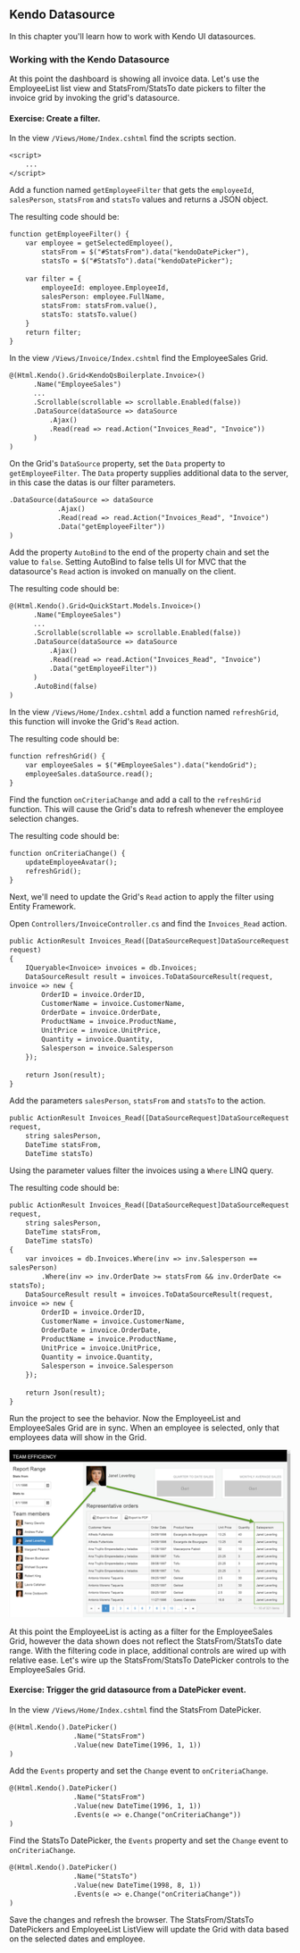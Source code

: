 ## Kendo Datasource

In this chapter you'll learn how to work with Kendo UI datasources.

### Working with the Kendo Datasource

At this point the dashboard is showing all invoice data. Let's use the EmployeeList list view and StatsFrom/StatsTo date pickers to filter the invoice grid by invoking the grid's datasource. 

<h4 class="exercise-start">
    <b>Exercise</b>: Create a filter.
</h4>

In the view `/Views/Home/Index.cshtml` find the scripts section.

	<script>
		...
    </script>
	
Add a function named `getEmployeeFilter` that gets the `employeeId`, `salesPerson`, `statsFrom` and `statsTo` values and returns a JSON object. 

The resulting code should be:

    function getEmployeeFilter() {
        var employee = getSelectedEmployee(),
            statsFrom = $("#StatsFrom").data("kendoDatePicker"),
            statsTo = $("#StatsTo").data("kendoDatePicker");

        var filter = {
            employeeId: employee.EmployeeId,
            salesPerson: employee.FullName,
            statsFrom: statsFrom.value(),
            statsTo: statsTo.value()
        }
        return filter;
    }

In the view `/Views/Invoice/Index.cshtml` find the EmployeeSales Grid.    
	
	@(Html.Kendo().Grid<KendoQsBoilerplate.Invoice>()
	      .Name("EmployeeSales")
		  ...
	      .Scrollable(scrollable => scrollable.Enabled(false))
	      .DataSource(dataSource => dataSource
	          .Ajax()
	          .Read(read => read.Action("Invoices_Read", "Invoice"))
	      )
	)

On the Grid's `DataSource` property, set the `Data` property to `getEmployeeFilter`. The `Data` property supplies additional data to the server, in this case the datas is our filter parameters.

    .DataSource(dataSource => dataSource
                .Ajax()
                .Read(read => read.Action("Invoices_Read", "Invoice")
                .Data("getEmployeeFilter"))
    )

Add the property `AutoBind` to the end of the property chain and set the value to `false`. Setting AutoBind to false tells UI for MVC that the datasource's `Read` action is invoked on manually on the client.

The resulting code should be:

	@(Html.Kendo().Grid<QuickStart.Models.Invoice>()
	      .Name("EmployeeSales")
	      ...
	      .Scrollable(scrollable => scrollable.Enabled(false))
	      .DataSource(dataSource => dataSource
	          .Ajax()
	          .Read(read => read.Action("Invoices_Read", "Invoice")
	          .Data("getEmployeeFilter"))
	      )
		  .AutoBind(false)
	)
    
In the view `/Views/Home/Index.cshtml` add a function named `refreshGrid`, this function will invoke the Grid's `Read` action.

The resulting code should be:

	function refreshGrid() {
        var employeeSales = $("#EmployeeSales").data("kendoGrid");
        employeeSales.dataSource.read();
    }

Find the function `onCriteriaChange` and add a call to the `refreshGrid` function. This will cause the Grid's data to refresh whenever the employee selection changes.

The resulting code should be:

	function onCriteriaChange() {
        updateEmployeeAvatar();
        refreshGrid();
	}

Next, we'll need to update the Grid's `Read` action to apply the filter using Entity Framework.

Open `Controllers/InvoiceController.cs` and find the `Invoices_Read` action.

    public ActionResult Invoices_Read([DataSourceRequest]DataSourceRequest request)
    {
        IQueryable<Invoice> invoices = db.Invoices;
        DataSourceResult result = invoices.ToDataSourceResult(request, invoice => new {
            OrderID = invoice.OrderID,
            CustomerName = invoice.CustomerName,
            OrderDate = invoice.OrderDate,
            ProductName = invoice.ProductName,
            UnitPrice = invoice.UnitPrice,
            Quantity = invoice.Quantity,
            Salesperson = invoice.Salesperson
        });

        return Json(result);
    }

Add the parameters `salesPerson`, `statsFrom` and `statsTo` to the action.

    public ActionResult Invoices_Read([DataSourceRequest]DataSourceRequest request,
        string salesPerson,
        DateTime statsFrom, 
        DateTime statsTo)

Using the parameter values filter the invoices using a `Where` LINQ query.
  
The resulting code should be:

    public ActionResult Invoices_Read([DataSourceRequest]DataSourceRequest request,
        string salesPerson,
        DateTime statsFrom, 
        DateTime statsTo)
    {
        var invoices = db.Invoices.Where(inv => inv.Salesperson == salesPerson)
            .Where(inv => inv.OrderDate >= statsFrom && inv.OrderDate <= statsTo);
        DataSourceResult result = invoices.ToDataSourceResult(request, invoice => new {
            OrderID = invoice.OrderID,
            CustomerName = invoice.CustomerName,
            OrderDate = invoice.OrderDate,
            ProductName = invoice.ProductName,
            UnitPrice = invoice.UnitPrice,
            Quantity = invoice.Quantity,
            Salesperson = invoice.Salesperson
        });

        return Json(result);
    }

Run the project to see the behavior. Now the EmployeeList and EmployeeSales Grid are in sync. When an employee is selected, only that employees data will show in the Grid.

![](images\chapter7\datasource-filter.jpg)

<div class="exercise-end"></div>

At this point the EmployeeList is acting as a filter for the EmployeeSales Grid, however the data shown does not reflect the StatsFrom/StatsTo date range. With the filtering code in place, additional controls are wired up with relative ease. Let's wire up the StatsFrom/StatsTo DatePicker controls to the EmployeeSales Grid.

<h4 class="exercise-start">
    <b>Exercise</b>: Trigger the grid datasource from a DatePicker event.
</h4>

In the view `/Views/Home/Index.cshtml` find the StatsFrom DatePicker.

    @(Html.Kendo().DatePicker()
                    .Name("StatsFrom")
                    .Value(new DateTime(1996, 1, 1))
	)
                    
Add the `Events` property and set the `Change` event to `onCriteriaChange`.

    @(Html.Kendo().DatePicker()
                    .Name("StatsFrom")
                    .Value(new DateTime(1996, 1, 1))
                    .Events(e => e.Change("onCriteriaChange"))
	)

Find the StatsTo DatePicker,  the `Events` property and set the `Change` event to `onCriteriaChange`.

    @(Html.Kendo().DatePicker()
			        .Name("StatsTo")
			        .Value(new DateTime(1998, 8, 1))
			        .Events(e => e.Change("onCriteriaChange"))
	)

Save the changes and refresh the browser. The StatsFrom/StatsTo DatePickers and EmployeeList ListView will update the Grid with data based on the selected dates and employee.

<div class="exercise-end"></div>